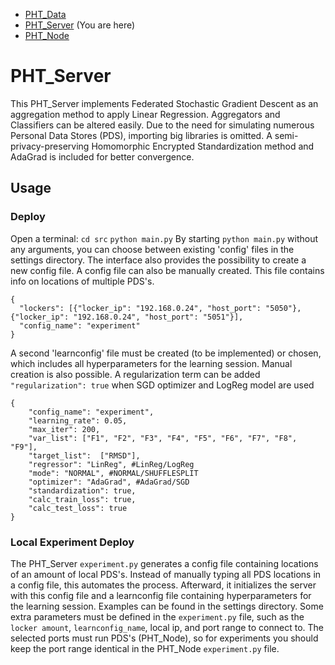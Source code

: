 * [PHT_Data](https://github.com/CaspervanAarle/PHT_Synth_Data_Gen)
* [PHT_Server](https://github.com/CaspervanAarle/PHT_Server) (You are here)
* [PHT_Node](https://github.com/CaspervanAarle/PHT_Node)

# PHT_Server
This PHT_Server implements Federated Stochastic Gradient Descent as an aggregation method to apply Linear Regression. Aggregators and Classifiers can be altered easily. Due to the need for simulating numerous Personal Data Stores (PDS), importing big libraries is omitted. A semi-privacy-preserving Homomorphic Encrypted Standardization method and AdaGrad is included for better convergence.



## Usage

### Deploy
Open a terminal: ```cd src``` ```python main.py```
By starting ```python main.py``` without any arguments, you can choose between existing 'config' files in the settings directory. The interface also provides the possibility to create a new config file. A config file can also be manually created. This file contains info on locations of multiple PDS's. 
```
{
  "lockers": [{"locker_ip": "192.168.0.24", "host_port": "5050"}, {"locker_ip": "192.168.0.24", "host_port": "5051"}], 
  "config_name": "experiment"
}
```
A second 'learnconfig' file must be created (to be implemented) or chosen, which includes all hyperparameters for the learning session. Manual creation is also possible. A regularization term can be added ```"regularization": true``` when SGD optimizer and LogReg model are used
```
{
	"config_name": "experiment",
	"learning_rate": 0.05,
	"max_iter": 200,
	"var_list": ["F1", "F2", "F3", "F4", "F5", "F6", "F7", "F8", "F9"],
	"target_list":	["RMSD"],
	"regressor": "LinReg", #LinReg/LogReg
	"mode": "NORMAL", #NORMAL/SHUFFLESPLIT
	"optimizer": "AdaGrad", #AdaGrad/SGD
	"standardization": true,
	"calc_train_loss": true,
	"calc_test_loss": true
}
```

### Local Experiment Deploy
The  PHT_Server ```experiment.py``` generates a config file containing locations of an amount of local PDS's. Instead of manually typing all PDS locations in a config file, this automates the process. Afterward, it initializes the server with this config file and a learnconfig file containing hyperparameters for the learning session. Examples can be found in the settings directory. Some extra parameters must be defined in the ```experiment.py``` file, such as the ```locker amount```, ```learnconfig_name```, local ip, and port range to connect to. The selected ports must run PDS's (PHT_Node), so for experiments you should keep the port range identical in the PHT_Node ```experiment.py``` file.


